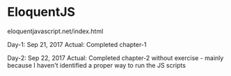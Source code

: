 # EloquentJS
eloquentjavascript.net/index.html

Day-1: Sep 21, 2017
Actual: Completed chapter-1

Day-2: Sep 22, 2017
Actual: Completed chapter-2 without exercise - mainly because I haven't identified a proper way to run the JS scripts